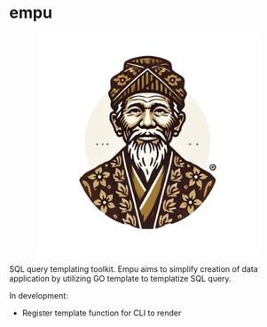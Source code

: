 # empu
<p align="center">
<img src="logo.webp" height=400 />
</p>

SQL query templating toolkit. Empu aims to simplify creation of data application by utilizing GO template to templatize SQL query.

In development:
- Register template function for CLI to render
